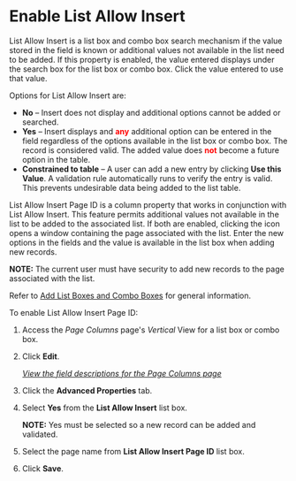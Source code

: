 # Enable List Allow Insert

List Allow Insert is a list box and combo box search mechanism if the
value stored in the field is known or additional values not available in
the list need to be added. If this property is enabled, the value
entered displays under the search box for the list box or combo box.
Click the value entered to use that value.

Options for List Allow Insert are:

  - **No** – Insert does not display and additional options cannot be
    added or searched.
  - **Yes** – Insert displays and
    **<span class="underline"><span style="color: #ff0000;">any</span></span>**
    additional option can be entered in the field regardless of the
    options available in the list box or combo box. The record is
    considered valid. The added value does
    **<span class="underline"><span style="color: #ff0000;">not</span></span>**
    become a future option in the table.
  - **Constrained to table** – A user can add a new entry by clicking
    **Use this Value**. A validation rule automatically runs to verify
    the entry is valid. This prevents undesirable data being added to
    the list table.

List Allow Insert Page ID is a column property that works in conjunction
with List Allow Insert. This feature permits additional values not
available in the list to be added to the associated list. If both are
enabled, clicking the icon opens a window containing the page associated
with the list. Enter the new options in the fields and the value is
available in the list box when adding new records.

**NOTE:** The current user must have security to add new records to the
page associated with the list.

Refer to [Add List Boxes and Combo
Boxes](Add_List_Boxes_and_Combo_Boxes.htm) for general information.

To enable List Allow Insert Page ID:

1.  <span id="Column Properties Navigation" class="popUpLink">Access the
    *Page Columns* page's</span> *Vertical* View for a list box or combo
    box.

2.  Click **Edit**.
    
    *[View the field descriptions for the Page Columns
    page](../Sys_Admin/Page_Desc/Page_Columns_H.htm)*

3.  Click the **Advanced Properties** tab.

4.  Select **Yes** from the **List Allow Insert** list box.
    
    **NOTE:** Yes must be selected so a new record can be added and
    validated.

5.  Select the page name from **List Allow Insert Page ID** list box.

6.  Click **Save**.
